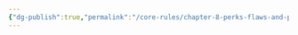 ```yaml
---
{"dg-publish":true,"permalink":"/core-rules/chapter-8-perks-flaws-and-points/perks-list/trait/resistances/physical-resistance/"}
---
```


